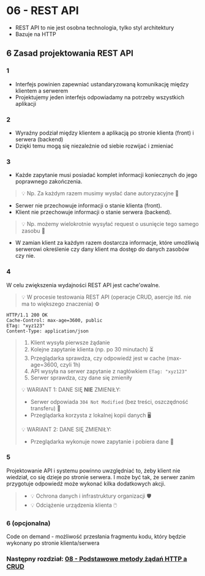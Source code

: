 # 06 - REST API

* REST API to nie jest osobna technologia, tylko styl architektury
* Bazuje na HTTP

## 6 Zasad projektowania REST API

### 1

* Interfejs powinien zapewniać ustandaryzowaną komunikację między klientem a serwerem
* Projektujemy jeden interfejs odpowiadamy na potrzeby wszystkich aplikacji

### 2

* Wyraźny podział między klientem a aplikacją po stronie klienta (front) i serwera (backend)
* Dzięki temu mogą się niezależnie od siebie rozwijać i zmieniać

### 3

* Każde zapytanie musi posiadać komplet informacji koniecznych do jego poprawnego
  zakończenia.

> 💡 Np. Za każdym razem musimy wysłać dane autoryzacyjne 🔑

* Serwer nie przechowuje informacji o stanie klienta (front).
* Klient nie przechowuje informacji o stanie serwera (backend).

> 💡 Np. możemy wielokrotnie wysyłać request o usunięcie tego samego zasobu 🔄

* W zamian klient za każdym razem dostarcza informacje, które umożliwią serwerowi określenie czy dany klient ma
  dostęp do danych zasobów czy nie.

### 4

W celu zwiększenia wydajności REST API jest cache'owalne.
> 💡 W procesie testowania REST API (operacje CRUD, asercje itd. nie ma to większego znaczenia) ⚙️

```text
HTTP/1.1 200 OK
Cache-Control: max-age=3600, public
ETag: "xyz123"
Content-Type: application/json
```

> 1. Klient wysyła pierwsze żądanie
> 2. Kolejne zapytanie klienta (np. po 30 minutach) ⏳
> 3. Przeglądarka sprawdza, czy odpowiedź jest w cache (max-age=3600, czyli 1h)
> 4. API wysyła na serwer zapytanie z nagłówkiem  ```ETag: "xyz123"```
> 5. Serwer sprawdza, czy dane się zmieniły
>
> 💡 WARIANT 1: DANE SIĘ **NIE** ZMIENIŁY:
> * Serwer odpowiada ```304 Not Modified``` (bez treści, oszczędność transferu) 💾
> * Przeglądarka korzysta z lokalnej kopii danych 🖥️
>
> 💡 WARIANT 2: DANE SIĘ ZMIENIŁY:
> * Przeglądarka wykonuje nowe zapytanie i pobiera dane 🔄

### 5

Projektowanie API i systemu powinno uwzględniać to, żeby klient nie wiedział, co się dzieje po
stronie serwera. I może być tak, że serwer zanim przygotuje odpowiedź może wykonać kilka
dodatkowych akcji.
> * 💡 Ochrona danych i infrastruktury organizacji 🛡️
> * 💡 Odciążenie urządzenia klienta 🖱️

### 6 (opcjonalna)

Code on demand - możliwość przesłania fragmentu kodu, który będzie wykonany po stronie klienta/serwera

### Następny rozdział: [08 - Podstawowe metody żądań HTTP a CRUD](08-http-crud.md)